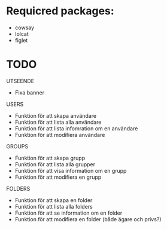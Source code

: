 # Requicred packages:
* cowsay
* lolcat
* figlet

# TODO

UTSEENDE
* Fixa banner

USERS
* Funktion för att skapa användare
* Funktion för att lista alla användare
* Funktion för att lista infomration om en användare
* Funktion för att modifiera användare

GROUPS
* Funktion för att skapa grupp
* Funktion för att lista alla grupper
* Funktion för att visa information om en grupp
* Funktion för att modifiera en grupp

FOLDERS
* Funktion för att skapa en folder
* Funktion för att lista alla folders
* Funktion för att se information om en folder
* Funktion för att modifiera en folder (både ägare och privs?)
